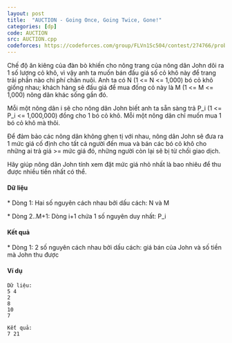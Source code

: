 ```yaml
---
layout: post
title:  "AUCTION - Going Once, Going Twice, Gone!"
categories: [dp]
code: AUCTION
src: AUCTION.cpp
codeforces: https://codeforces.com/group/FLVn1Sc504/contest/274766/problem/I
---
```



Chế độ ăn kiêng của đàn bò khiến cho nông trang của nông dân John dôi ra 1 số lượng cỏ khô, vì vậy anh ta muốn bán đấu giá số cỏ khô này để trang trải phần nào chi phí chăn nuôi. Anh ta có N (1 <= N <= 1,000) bó cỏ khô giống nhau; khách hàng sẽ đấu giá để mua đống cỏ này là M (1 <= M <= 1,000) nông dân khác sống gần đó.

Mỗi một nông dân i sẽ cho nông dân John biết anh ta sẵn sàng trả P\_i (1 <= P\_i <= 1,000,000) đồng cho 1 bó cỏ khô. Mỗi một nông dân chỉ muốn mua 1 bó cỏ khô mà thôi.

Để đảm bảo các nông dân không ghen tị với nhau, nông dân John sẽ đưa ra 1 mức giá cố định cho tất cả người đến mua và bán các bó cỏ khô cho những ai trả giá >= mức giá đó, những người còn lại sẽ bị từ chối giao dịch.

Hãy giúp nông dân John tính xem đặt mức giá nhỏ nhất là bao nhiêu để thu được nhiều tiền nhất có thể.

#### Dữ liệu

\* Dòng 1: Hai số nguyên cách nhau bởi dấu cách: N và M

\* Dòng 2..M+1: Dòng i+1 chứa 1 số nguyên duy nhất: P\_i

#### Kết quả

\* Dòng 1: 2 số nguyên cách nhau bởi dấu cách: giá bán của John và số tiền mà John thu được

#### Ví dụ

```
Dữ liệu:
5 4
2
8
10
7

Kết quả:
7 21
```

<!--more-->


